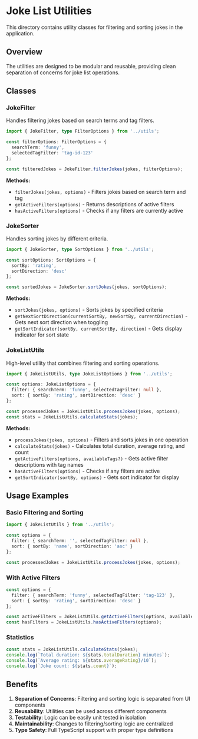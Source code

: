 # Joke List Utilities

This directory contains utility classes for filtering and sorting jokes in the application.

## Overview

The utilities are designed to be modular and reusable, providing clean separation of concerns for joke list operations.

## Classes

### JokeFilter

Handles filtering jokes based on search terms and tag filters.

```typescript
import { JokeFilter, type FilterOptions } from '../utils';

const filterOptions: FilterOptions = {
  searchTerm: 'funny',
  selectedTagFilter: 'tag-id-123'
};

const filteredJokes = JokeFilter.filterJokes(jokes, filterOptions);
```

**Methods:**
- `filterJokes(jokes, options)` - Filters jokes based on search term and tag
- `getActiveFilters(options)` - Returns descriptions of active filters
- `hasActiveFilters(options)` - Checks if any filters are currently active

### JokeSorter

Handles sorting jokes by different criteria.

```typescript
import { JokeSorter, type SortOptions } from '../utils';

const sortOptions: SortOptions = {
  sortBy: 'rating',
  sortDirection: 'desc'
};

const sortedJokes = JokeSorter.sortJokes(jokes, sortOptions);
```

**Methods:**
- `sortJokes(jokes, options)` - Sorts jokes by specified criteria
- `getNextSortDirection(currentSortBy, newSortBy, currentDirection)` - Gets next sort direction when toggling
- `getSortIndicator(sortBy, currentSortBy, direction)` - Gets display indicator for sort state

### JokeListUtils

High-level utility that combines filtering and sorting operations.

```typescript
import { JokeListUtils, type JokeListOptions } from '../utils';

const options: JokeListOptions = {
  filter: { searchTerm: 'funny', selectedTagFilter: null },
  sort: { sortBy: 'rating', sortDirection: 'desc' }
};

const processedJokes = JokeListUtils.processJokes(jokes, options);
const stats = JokeListUtils.calculateStats(jokes);
```

**Methods:**
- `processJokes(jokes, options)` - Filters and sorts jokes in one operation
- `calculateStats(jokes)` - Calculates total duration, average rating, and count
- `getActiveFilters(options, availableTags?)` - Gets active filter descriptions with tag names
- `hasActiveFilters(options)` - Checks if any filters are active
- `getSortIndicator(sortBy, options)` - Gets sort indicator for display

## Usage Examples

### Basic Filtering and Sorting

```typescript
import { JokeListUtils } from '../utils';

const options = {
  filter: { searchTerm: '', selectedTagFilter: null },
  sort: { sortBy: 'name', sortDirection: 'asc' }
};

const processedJokes = JokeListUtils.processJokes(jokes, options);
```

### With Active Filters

```typescript
const options = {
  filter: { searchTerm: 'funny', selectedTagFilter: 'tag-123' },
  sort: { sortBy: 'rating', sortDirection: 'desc' }
};

const activeFilters = JokeListUtils.getActiveFilters(options, availableTags);
const hasFilters = JokeListUtils.hasActiveFilters(options);
```

### Statistics

```typescript
const stats = JokeListUtils.calculateStats(jokes);
console.log(`Total duration: ${stats.totalDuration} minutes`);
console.log(`Average rating: ${stats.averageRating}/10`);
console.log(`Joke count: ${stats.count}`);
```

## Benefits

1. **Separation of Concerns**: Filtering and sorting logic is separated from UI components
2. **Reusability**: Utilities can be used across different components
3. **Testability**: Logic can be easily unit tested in isolation
4. **Maintainability**: Changes to filtering/sorting logic are centralized
5. **Type Safety**: Full TypeScript support with proper type definitions 